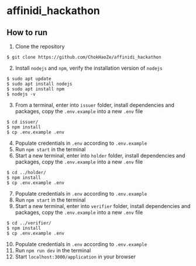 # affinidi_hackathon

## How to run
1. Clone the repository
```
$ git clone https://github.com/ChokHaoZe/affinidi_hackathon
```
2. Install `nodejs` and `npm`, verify the installation version of `nodejs`
```
$ sudo apt update
$ sudo apt install nodejs
$ sudo apt install npm
$ nodejs -v
```
3. From a terminal, enter into `issuer` folder, install dependencies and packages, copy the `.env.example` into a new `.env` file
```
$ cd issuer/
$ npm install
$ cp .env.example .env
```
4. Populate credentials in `.env` according to `.env.example`
5. Run `npm start` in the terminal
6. Start a new terminal, enter into `holder` folder, install dependencies and packages, copy the `.env.example` into a new `.env` file
```
$ cd ../holder/
$ npm install
$ cp .env.example .env
```
7. Populate credentials in `.env` according to `.env.example`
8. Run `npm start` in the terminal
9. Start a new terminal, enter into `verifier` folder, install dependencies and packages, copy the `.env.example` into a new `.env` file
```
$ cd ../verifier/
$ npm install
$ cp .env.example .env
```
10. Populate credentials in `.env` according to `.env.example`
11. Run `npm run dev` in the terminal
12. Start `localhost:3000/application` in your browser
